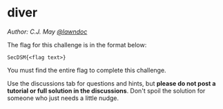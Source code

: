 # diver

*Author: C.J. May [@lawndoc](https://github.com/lawndoc)*

The flag for this challenge is in the format below:

`SecDSM{<flag text>}`

You must find the entire flag to complete this challenge.

Use the discussions tab for questions and hints, but **please do not post a tutorial or full solution in the discussions**. Don't spoil the solution for someone who just needs a little nudge.
